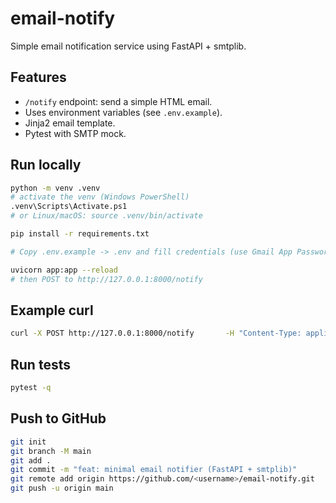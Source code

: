 # email-notify
Simple email notification service using FastAPI + smtplib.

## Features
- `/notify` endpoint: send a simple HTML email.
- Uses environment variables (see `.env.example`).
- Jinja2 email template.
- Pytest with SMTP mock.

## Run locally
```bash
python -m venv .venv
# activate the venv (Windows PowerShell)
.venv\Scripts\Activate.ps1
# or Linux/macOS: source .venv/bin/activate

pip install -r requirements.txt

# Copy .env.example -> .env and fill credentials (use Gmail App Password)

uvicorn app:app --reload
# then POST to http://127.0.0.1:8000/notify
```

## Example curl
```bash
curl -X POST http://127.0.0.1:8000/notify       -H "Content-Type: application/json"       -d '{"to":"TO_EMAIL@domain.com","subject":"Xin chào","message":"Đây là thông báo."}'
```

## Run tests
```bash
pytest -q
```

## Push to GitHub
```bash
git init
git branch -M main
git add .
git commit -m "feat: minimal email notifier (FastAPI + smtplib)"
git remote add origin https://github.com/<username>/email-notify.git
git push -u origin main
```
